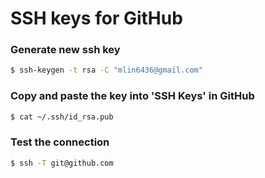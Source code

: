 # SSH keys for GitHub

### Generate new ssh key

```bash
$ ssh-keygen -t rsa -C "mlin6436@gmail.com"
```

### Copy and paste the key into 'SSH Keys' in GitHub

```bash
$ cat ~/.ssh/id_rsa.pub
```

### Test the connection

```bash
$ ssh -T git@github.com
```
